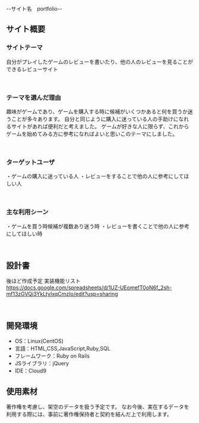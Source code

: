 --サイト名　portfolio--
<!--​READMEを作成する際は、項目内の【補足説明】は削除して完成させてください。-->
## サイト概要
### サイトテーマ
自分がプレイしたゲームのレビューを書いたり、他の人のレビューを見ることができるレビューサイト
<!-- 【補足説明】 -->
<!-- - 〜なコミュニティサイトorレビューサイトorSNS　と１文で記載する -->
​
### テーマを選んだ理由
趣味がゲームであり、ゲームを購入する時に候補がいくつかあると何を買うか迷うことが多々あります。
自分と同じように購入に迷っている人の手助けになれるサイトがあれば便利だと考えました。
ゲームが好きな人に限らず、これからゲームを始めてみる方に参考になればよいと思いこのテーマにしました。
<!-- 【補足説明】 -->
<!-- - ですます調で記載しましょう。READMEファイルは企業様も見られます。 -->
<!-- - ３文以上記載しましょう。 -->

<!--　★テーマ理由を記載する際のポイント　-->
<!-- - 自分自身の背景の説明（このポートフォリオを作る前提を説明） -->
<!-- - 扱う題材が抱えている問題・課題の説明 -->
<!-- - ターゲットとするユーザーが持つであろう課題の説明（需要をアピールするため） -->
<!-- - 当問題を解決するために、このようなポートフォリオを制作してみようと考えました」という結び -->

<!-- ★記載例 -->
<!-- もともと料理が好きで、オリジナルレシピで料理を作ることが多いのですが、少しずつレシピが1パターンになってきており頭を悩ませていました。 -->
<!-- 身近に自分と同じように、料理を好んでする友人がいないため困っていた所、他の人がどのようなレシピで作っているのかを知れるサービスがあれば便利だと考えました。 -->
<!-- また料理好きな人だけでなく、日々料理を作る必要があるがレシピに困っている人の助けにもなると考え、このテーマにしました。 -->
​
### ターゲットユーザ
・ゲームの購入に迷っている人
・レビューをすることで他の人に参考にしてほしい人
<!-- 【補足説明】 -->
<!-- - 〜な人という記載方法で、2つ以上記載しましょう -->
<!-- - テーマ理由と矛盾のないターゲットを選出しましょう -->
<!-- - 実際にサービスを利用する立場であると想定しましょう  -->
​
### 主な利用シーン
・ゲームを買う時候補が複数あり迷う時
・レビューを書くことで他の人に参考にしてほしい時

<!-- 【補足説明】 -->
<!-- - 〜な時という記載方法で、2つ以上記載しましょう -->
​
## 設計書
後ほど作成予定
実装機能リスト　https://docs.google.com/spreadsheets/d/1UZ-UEomefT0oN6f_2sh-mf13zGVQi3YkLtyIxqCmzIo/edit?usp=sharing
<!-- 【補足説明】 -->
<!-- - テーマ提出時点では不要です。 -->
<!-- - 当項目には「後ほど作成予定」と記載しましょう。 -->
​
## 開発環境
- OS：Linux(CentOS)
- 言語：HTML,CSS,JavaScript,Ruby,SQL
- フレームワーク：Ruby on Rails
- JSライブラリ：jQuery
- IDE：Cloud9
​
## 使用素材
著作権を考慮し、架空のデータを扱う予定です。
なお今後、実在するデータを利用する際には、事前に著作権保持者と契約を結んだ上で利用します。
<!-- - 外部サービスの画像素材・音声素材を使用した場合は、必ずサービス名とURLを明記してください。 -->
<!-- - アプリケーションの実装に使用したgem/bootstrapのリファレンスなどの記載は不要です。 -->
<!-- - 使用しない場合は、使用素材の項目をREADMEから削除してください。 -->
<!-- - 架空の団体・題材を前提にポートフォリオを制作する場合、下記のテンプレートを当項目内に記載しましょう。 -->
<!-- 【テンプレート】 -->
<!-- 著作権を考慮し、架空のデータを扱う予定です。 -->
<!-- なお今後、実在するデータを利用する際には、事前に著作権保持者と契約を結んだ上で利用します。 -->